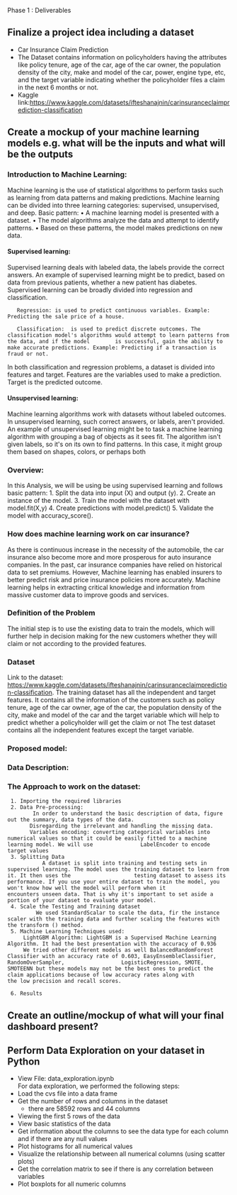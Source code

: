 Phase 1 : Deliverables

## Finalize a project idea including a dataset
-  Car Insurance Claim Prediction
-  The Dataset contains information on policyholders having the attributes like policy tenure, age of the car, age of the car owner, the population density of the city, make and model of the car, power, engine type, etc, and the target variable indicating whether the policyholder files a claim in the next 6 months or not.
-  Kaggle link:https://www.kaggle.com/datasets/ifteshanajnin/carinsuranceclaimprediction-classification

## Create a mockup of your machine learning models e.g. what will be the inputs and what will be the outputs

### Introduction to Machine Learning:

Machine learning is the use of statistical algorithms to perform tasks such as learning from data patterns and making predictions. Machine learning can be divided into three learning categories: supervised, unsupervised, and deep.
Basic pattern:
•	A machine learning model is presented with a dataset.
•	The model algorithms analyze the data and attempt to identify patterns.
•	Based on these patterns, the model makes predictions on new data.

#### Supervised learning: 
Supervised learning deals with labeled data, the labels provide the correct answers. An example of supervised learning might be to predict, based on data from previous patients, whether a new patient has diabetes. Supervised learning can be broadly divided into regression and classification.

       Regression: is used to predict continuous variables. Example: Predicting the sale price of a house.
       
       Classification:  is used to predict discrete outcomes. The classification model's algorithms would attempt to learn patterns from the data, and if the model        is successful, gain the ability to make accurate predictions. Example: Predicting if a transaction is fraud or not.
       
In both classification and regression problems, a dataset is divided into features and target. Features are the variables used to make a prediction. Target is the predicted outcome.

#### Unsupervised learning: 
Machine learning algorithms work with datasets without labeled outcomes. In unsupervised learning, such correct answers, or labels, aren't provided. An example of unsupervised learning might be to task a machine learning algorithm with grouping a bag of objects as it sees fit. The algorithm isn't given labels, so it's on its own to find patterns. In this case, it might group them based on shapes, colors, or perhaps both

### Overview:
In this Analysis, we will be using be using supervised learning and follows basic pattern:
    1.	Split the data into input (X) and output (y).
    2.	Create an instance of the model.
    3.	Train the model with the dataset with model.fit(X,y)
    4.	Create predictions with model.predict()
    5.	Validate the model with accuracy_score().
    
### How does machine learning work on car insurance?
As there is continuous increase in the necessity of the automobile, the car insurance also become more and more prosperous for auto insurance companies. In the past, car insurance companies have relied on historical data to set premiums. However, Machine learning has enabled insurers to better predict risk and price insurance policies more accurately. Machine learning helps in extracting critical knowledge and information from massive customer data to improve goods and services.

### Definition of the Problem
The initial step is to use the existing data to train the models, which will further help in decision making for the new customers whether they will claim or not according to the provided features.

### Dataset

Link to the dataset: https://www.kaggle.com/datasets/ifteshanajnin/carinsuranceclaimprediction-classification. The training dataset has all the independent and target features. It contains all the information of the customers such as policy tenure, age of the car owner, age of the car, the population density of the city, make and model of the car and the target variable which will help to predict whether a policyholder will get the claim or not
The test dataset contains all the independent features except the target variable. 

### Proposed model:
### Data Description:

### The Approach to work on the dataset:
     1. Importing the required libraries
     2. Data Pre-processing: 
          	In order to understand the basic description of data, figure out the summary, data types of the data.
	       Disregarding the irrelevant and handling the missing data.
	       Variables encoding: converting categorical variables into numerical values so that it could be easily fitted to a machine learning model. We will use               LabelEncoder to encode target values
     3. Splitting Data
               A dataset is split into training and testing sets in supervised learning. The model uses the training dataset to learn from it. It then uses the                    testing dataset to assess its performance. If you use your entire dataset to train the model, you won't know how well the model will perform when it                encounters unseen data. That is why it's important to set aside a portion of your dataset to evaluate your model.
     4. Scale the Testing and Training dataset
             We used StandardScalar to scale the data, fir the instance scaler with the training data and further scaling the features with the transform () method.
     5. Machine Learning Techniques used:
         LightGBM Algorithm: LightGBM is a Supervised Machine Learning Algorithm. It had the best presentation with the accuracy of 0.936
         We tried other different models as well BalancedRandomForest Classifier with an accuracy rate of 0.603, EasyEnsembleClassifier, RandomOverSampler,                  LogisticRegression, SMOTE, SMOTEENN but these models may not be the best ones to predict the claim applications because of low accuracy rates along with            the low precision and recall scores.

     6. Results






## Create an outline/mockup of what will your final dashboard present?
## Perform Data Exploration on your dataset in Python
- View File: data_exploration.ipynb </br>
For data exploration, we performed the following steps:
- Load the cvs file into a data frame
- Get the number of rows and columns in the dataset
   - there are 58592 rows and 44 columns
- Viewing the first 5 rows of the data
- View basic statistics of the data
- Get information about the columns to see the data type for each column and if there are any null values
- Plot histograms for all numerical values
- Visualize the relationship between all numerical columns (using scatter plots)
- Get the correlation matrix to see if there is any correlation between variables
- Plot boxplots for all numeric columns

